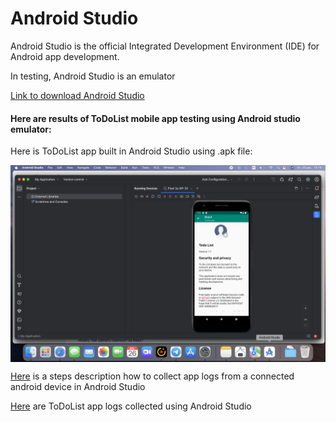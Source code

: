 # Android Studio

Android Studio is the official Integrated Development Environment (IDE) for Android app development. 

In testing, Android Studio is an emulator 

<a href="https://developer.android.com/studio" target="_blank">Link to download Android Studio</a>

#### Here are results of ToDoList mobile app testing using Android studio emulator:

Here is ToDoList app built in Android Studio using .apk file:

<div style="display:flex;">
<img src="Android_Studio_ToDoList_App_apk.png">
</div>

<a href="https://github.com/DariaMartinovskaya/Android_Studio/blob/main/App%20logs%20in%20Android%20Studio.md" target="_blank">Here</a> is a steps description how to collect app logs from a connected android device in Android Studio

<a href="https://github.com/DariaMartinovskaya/Android_Studio/blob/main/ToDoList_logs.txt" target="_blank">Here</a> are ToDoList app logs collected using Android Studio
